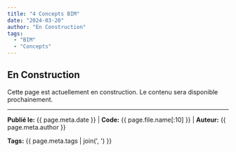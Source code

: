 ```yaml
---
title: "4 Concepts BIM"
date: "2024-03-20"
author: "En Construction"
tags:
  - "BIM"
  - "Concepts"
---
```


## En Construction

Cette page est actuellement en construction. Le contenu sera disponible prochainement.

---
**Publié le:** {{ page.meta.date }} | **Code:** {{ page.file.name[:10] }}  | **Auteur:** {{ page.meta.author }}

**Tags:** {{ page.meta.tags | join(', ') }} 